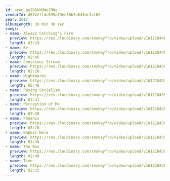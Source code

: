```yaml
---
id: prod_gnZO5kbDWo7MNq
vendorId: d67b2ff4c899a19ee56b7a645dc7af62
year: 2017
albumLength: 30 min 30 sec
songs: 
- name: Always Catching's Fire
  preview: https://res.cloudinary.com/smokeyfro/video/upload/v1612184402/fof-audio/jonty-hendrix/phoenix/xm0tyspmcymgxs8mp9lx.mp3
  length: 03:19
- name: Be
  preview: https://res.cloudinary.com/smokeyfro/video/upload/v1612184400/fof-audio/jonty-hendrix/phoenix/xzbj19wt3u3fnbduwykp.mp3
  length: 02:46
- name: Conscious Stream
  preview: https://res.cloudinary.com/smokeyfro/video/upload/v1612184399/fof-audio/jonty-hendrix/phoenix/yru7drqzejozrr25s6m3.mp3
  length: 02:28
- name: Nightmares
  preview: https://res.cloudinary.com/smokeyfro/video/upload/v1612184399/fof-audio/jonty-hendrix/phoenix/yru7drqzejozrr25s6m3.mp3
  length: 02:48
- name: Paying Socialism
  preview: https://res.cloudinary.com/smokeyfro/video/upload/v1612184397/fof-audio/jonty-hendrix/phoenix/lkadua3qluffq9zde6rf.mp3
  length: 03:31
- name: Perception of Me
  preview: https://res.cloudinary.com/smokeyfro/video/upload/v1612184395/fof-audio/jonty-hendrix/phoenix/bjl4fhfdthtotlsdqtsh.mp3
  length: 03:30
- name: Phoenix
  preview: https://res.cloudinary.com/smokeyfro/video/upload/v1612184394/fof-audio/jonty-hendrix/phoenix/xkviymdduacqz7gbewj3.mp3
  length: 03:20
- name: Rabbit Hole
  preview: https://res.cloudinary.com/smokeyfro/video/upload/v1612184394/fof-audio/jonty-hendrix/phoenix/f92cirnd6qgcdxoaxf1r.mp3
  length: 03:18
- name: The Box
  preview: https://res.cloudinary.com/smokeyfro/video/upload/v1612184393/fof-audio/jonty-hendrix/phoenix/i1rbrhzaxafbbpgij2p9.mp3
  length: 02:48
- name: Time
  preview: https://res.cloudinary.com/smokeyfro/video/upload/v1612184392/fof-audio/jonty-hendrix/phoenix/xibbcqup4jnnpab3blru.mp3
  length: 02:15
---
```

